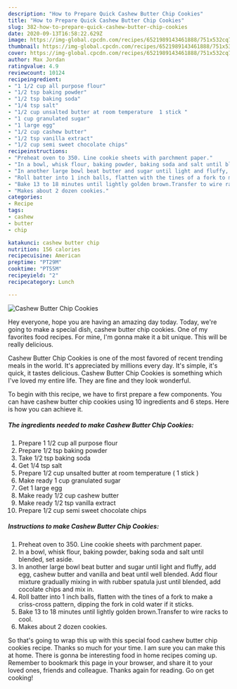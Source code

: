 ```yaml
---
description: "How to Prepare Quick Cashew Butter Chip Cookies"
title: "How to Prepare Quick Cashew Butter Chip Cookies"
slug: 382-how-to-prepare-quick-cashew-butter-chip-cookies
date: 2020-09-13T16:58:22.629Z
image: https://img-global.cpcdn.com/recipes/6521989143461888/751x532cq70/cashew-butter-chip-cookies-recipe-main-photo.jpg
thumbnail: https://img-global.cpcdn.com/recipes/6521989143461888/751x532cq70/cashew-butter-chip-cookies-recipe-main-photo.jpg
cover: https://img-global.cpcdn.com/recipes/6521989143461888/751x532cq70/cashew-butter-chip-cookies-recipe-main-photo.jpg
author: Max Jordan
ratingvalue: 4.9
reviewcount: 10124
recipeingredient:
- "1 1/2 cup all purpose flour"
- "1/2 tsp baking powder"
- "1/2 tsp baking soda"
- "1/4 tsp salt"
- "1/2 cup unsalted butter at room temperature  1 stick "
- "1 cup granulated sugar"
- "1 large egg"
- "1/2 cup cashew butter"
- "1/2 tsp vanilla extract"
- "1/2 cup semi sweet chocolate chips"
recipeinstructions:
- "Preheat oven to 350. Line cookie sheets with parchment paper."
- "In a bowl, whisk flour, baking powder, baking soda and salt until blended, set aside."
- "In another large bowl beat butter and sugar until light and fluffy, add egg, cashew butter and vanilla and beat until well blended. Add flour mixture gradually mixing in with rubber spatula just until blended, add cocolate chips and mix in."
- "Roll batter into 1 inch balls, flatten with the tines of a fork to make a criss-cross pattern, dipping the fork in cold water if it sticks."
- "Bake 13 to 18 minutes until lightly golden brown.Transfer to wire racks to cool."
- "Makes about 2 dozen cookies."
categories:
- Recipe
tags:
- cashew
- butter
- chip

katakunci: cashew butter chip 
nutrition: 156 calories
recipecuisine: American
preptime: "PT29M"
cooktime: "PT55M"
recipeyield: "2"
recipecategory: Lunch

---
```



![Cashew Butter Chip Cookies](https://img-global.cpcdn.com/recipes/6521989143461888/751x532cq70/cashew-butter-chip-cookies-recipe-main-photo.jpg)

Hey everyone, hope you are having an amazing day today. Today, we're going to make a special dish, cashew butter chip cookies. One of my favorites food recipes. For mine, I'm gonna make it a bit unique. This will be really delicious.



Cashew Butter Chip Cookies is one of the most favored of recent trending meals in the world. It's appreciated by millions every day. It's simple, it's quick, it tastes delicious. Cashew Butter Chip Cookies is something which I've loved my entire life. They are fine and they look wonderful.


To begin with this recipe, we have to first prepare a few components. You can have cashew butter chip cookies using 10 ingredients and 6 steps. Here is how you can achieve it.

<!--inarticleads1-->

##### The ingredients needed to make Cashew Butter Chip Cookies:

1. Prepare 1 1/2 cup all purpose flour
1. Prepare 1/2 tsp baking powder
1. Take 1/2 tsp baking soda
1. Get 1/4 tsp salt
1. Prepare 1/2 cup unsalted butter at room temperature ( 1 stick )
1. Make ready 1 cup granulated sugar
1. Get 1 large egg
1. Make ready 1/2 cup cashew butter
1. Make ready 1/2 tsp vanilla extract
1. Prepare 1/2 cup semi sweet chocolate chips




<!--inarticleads2-->

##### Instructions to make Cashew Butter Chip Cookies:

1. Preheat oven to 350. Line cookie sheets with parchment paper.
1. In a bowl, whisk flour, baking powder, baking soda and salt until blended, set aside.
1. In another large bowl beat butter and sugar until light and fluffy, add egg, cashew butter and vanilla and beat until well blended. Add flour mixture gradually mixing in with rubber spatula just until blended, add cocolate chips and mix in.
1. Roll batter into 1 inch balls, flatten with the tines of a fork to make a criss-cross pattern, dipping the fork in cold water if it sticks.
1. Bake 13 to 18 minutes until lightly golden brown.Transfer to wire racks to cool.
1. Makes about 2 dozen cookies.




So that's going to wrap this up with this special food cashew butter chip cookies recipe. Thanks so much for your time. I am sure you can make this at home. There is gonna be interesting food in home recipes coming up. Remember to bookmark this page in your browser, and share it to your loved ones, friends and colleague. Thanks again for reading. Go on get cooking!
